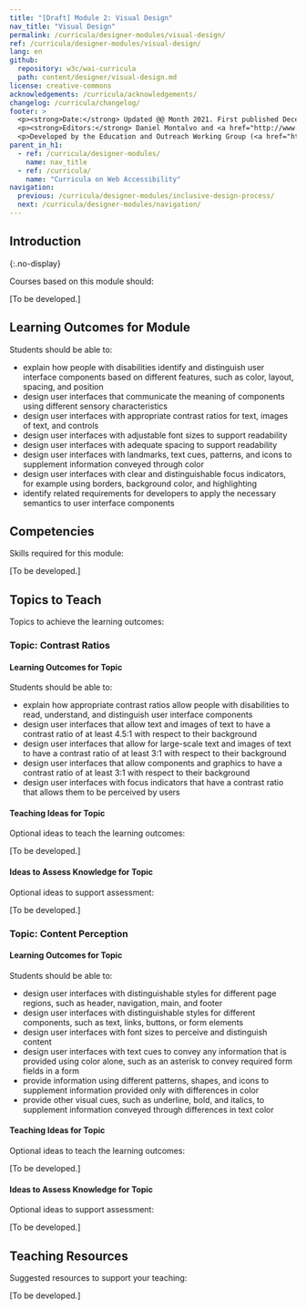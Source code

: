 ```yaml
---
title: "[Draft] Module 2: Visual Design"
nav_title: "Visual Design"
permalink: /curricula/designer-modules/visual-design/
ref: /curricula/designer-modules/visual-design/
lang: en
github:
  repository: w3c/wai-curricula
  path: content/designer/visual-design.md
license: creative-commons
acknowledgements: /curricula/acknowledgements/
changelog: /curricula/changelog/
footer: >
  <p><strong>Date:</strong> Updated @@ Month 2021. First published December 2019.</p>
  <p><strong>Editors:</strong> Daniel Montalvo and <a href="http://www.w3.org/People/shadi/">Shadi Abou-Zahra</a>. Contributors: <a href="https://www.w3.org/WAI/EO/EOWG-members">EOWG Participants</a>. ACKNOWLEDGEMENTS lists contributors and credits.</p>
  <p>Developed by the Education and Outreach Working Group (<a href="http://www.w3.org/WAI/EO/">EOWG</a>). Developed with support from the <a href="https://www.w3.org/WAI/about/projects/wai-guide/">WAI-Guide Project</a> funded by the European Commission (EC) under the Horizon 2020 program (Grant Agreement 822245).</p>
parent_in_h1:
  - ref: /curricula/designer-modules/
    name: nav_title
  - ref: /curricula/
    name: "Curricula on Web Accessibility"
navigation:
  previous: /curricula/designer-modules/inclusive-design-process/
  next: /curricula/designer-modules/navigation/
---
```


## Introduction
{:.no-display}

Courses based on this module should:

[To be developed.]

## Learning Outcomes for Module

Students should be able to:

* explain how people with disabilities identify and distinguish user interface components based on different features, such as color, layout, spacing, and position
* design user interfaces that communicate the meaning of  components using different sensory characteristics
* design user interfaces with appropriate contrast ratios for text, images of text, and controls
* design user interfaces with adjustable font sizes to support readability
* design user interfaces with adequate spacing to support readability
* design user interfaces with landmarks, text cues, patterns, and icons to supplement information conveyed through color
* design user interfaces with clear and distinguishable focus indicators, for example using borders, background color, and highlighting
* identify related requirements for developers to apply the necessary semantics to user interface components

## Competencies

Skills required for this module:

[To be developed.]

## Topics to Teach

Topics to achieve the learning outcomes:

### Topic: Contrast Ratios

#### Learning Outcomes for Topic

Students should be able to:
 
* explain how appropriate contrast ratios allow people with disabilities to read, understand, and distinguish user interface components
* design user interfaces that allow text and images of text to have a contrast ratio of at least 4.5:1 with respect to their background
* design user interfaces that allow for large-scale text and images of text to have a contrast ratio of at least 3:1 with respect to their background
* design user interfaces that allow components and graphics to have a contrast ratio of at least 3:1 with respect to their background
* design user interfaces with focus indicators that have a contrast ratio that allows them to be perceived by users

#### Teaching Ideas for Topic

Optional ideas to teach the learning outcomes:

[To be developed.]

#### Ideas to Assess Knowledge for Topic

Optional ideas to support assessment:

[To be developed.]

### Topic: Content Perception

#### Learning Outcomes for Topic

Students should be able to:

* design user interfaces with distinguishable styles for different page regions, such as header, navigation, main, and footer
* design user interfaces with distinguishable styles for different components, such as text, links, buttons, or form elements
* design user interfaces with font sizes to perceive and distinguish content
* design user interfaces with text cues to convey any information that is provided using color alone, such as an asterisk to convey required form fields in a form
* provide information using different patterns, shapes, and icons to supplement information provided only with differences in color
* provide other visual cues, such as underline, bold, and italics, to supplement information conveyed through differences in text color

#### Teaching Ideas for Topic

Optional ideas to teach the learning outcomes:

[To be developed.]

#### Ideas to Assess Knowledge for Topic

Optional ideas to support assessment:

[To be developed.]

## Teaching Resources

Suggested resources to support your teaching:

[To be developed.]
